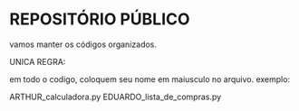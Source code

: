 # REPOSITÓRIO PÚBLICO
vamos manter os códigos organizados. 

UNICA REGRA:

em todo o codigo, coloquem seu nome em maiusculo no arquivo.
exemplo:

ARTHUR_calculadora.py
EDUARDO_lista_de_compras.py
